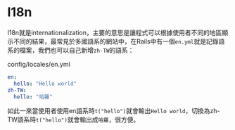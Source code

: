 # I18n
I18n就是internationalization，主要的意思是讓程式可以根據使用者不同的地區顯示不同的結果，最常見於多國語系的網站中，在Rails中有一個`en.yml`就是記錄語系的檔案，我們也可以自己新增`zh-TW`的語系：

config/locales/en.yml
```yaml
en:
  hello: "Hello world"
zh-TW:
  hello: "哈羅"
```

如此一來當使用者使用en語系時`t("hello")`就會輸出`Hello world`，切換為zh-TW語系時`t("hello")`就會輸出成`哈羅`，很方便。
